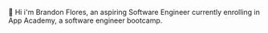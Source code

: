 👋 Hi i'm Brandon Flores, an aspiring Software Engineer currently enrolling in App Academy, a software engineer bootcamp.
